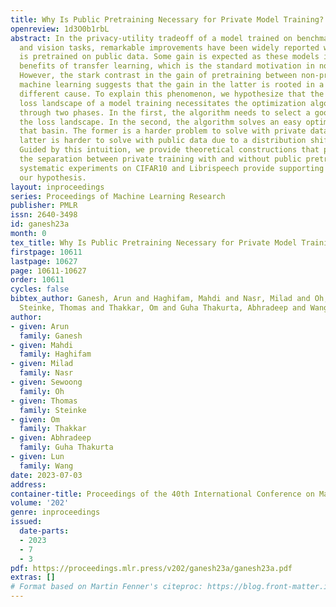 ```yaml
---
title: Why Is Public Pretraining Necessary for Private Model Training?
openreview: 1d3O0b1rbL
abstract: In the privacy-utility tradeoff of a model trained on benchmark language
  and vision tasks, remarkable improvements have been widely reported when the model
  is pretrained on public data. Some gain is expected as these models inherit the
  benefits of transfer learning, which is the standard motivation in non-private settings.
  However, the stark contrast in the gain of pretraining between non-private and private
  machine learning suggests that the gain in the latter is rooted in a fundamentally
  different cause. To explain this phenomenon, we hypothesize that the non-convex
  loss landscape of a model training necessitates the optimization algorithm to go
  through two phases. In the first, the algorithm needs to select a good “basin” in
  the loss landscape. In the second, the algorithm solves an easy optimization within
  that basin. The former is a harder problem to solve with private data, while the
  latter is harder to solve with public data due to a distribution shift or data scarcity.
  Guided by this intuition, we provide theoretical constructions that provably demonstrate
  the separation between private training with and without public pretraining. Further,
  systematic experiments on CIFAR10 and Librispeech provide supporting evidence for
  our hypothesis.
layout: inproceedings
series: Proceedings of Machine Learning Research
publisher: PMLR
issn: 2640-3498
id: ganesh23a
month: 0
tex_title: Why Is Public Pretraining Necessary for Private Model Training?
firstpage: 10611
lastpage: 10627
page: 10611-10627
order: 10611
cycles: false
bibtex_author: Ganesh, Arun and Haghifam, Mahdi and Nasr, Milad and Oh, Sewoong and
  Steinke, Thomas and Thakkar, Om and Guha Thakurta, Abhradeep and Wang, Lun
author:
- given: Arun
  family: Ganesh
- given: Mahdi
  family: Haghifam
- given: Milad
  family: Nasr
- given: Sewoong
  family: Oh
- given: Thomas
  family: Steinke
- given: Om
  family: Thakkar
- given: Abhradeep
  family: Guha Thakurta
- given: Lun
  family: Wang
date: 2023-07-03
address: 
container-title: Proceedings of the 40th International Conference on Machine Learning
volume: '202'
genre: inproceedings
issued:
  date-parts:
  - 2023
  - 7
  - 3
pdf: https://proceedings.mlr.press/v202/ganesh23a/ganesh23a.pdf
extras: []
# Format based on Martin Fenner's citeproc: https://blog.front-matter.io/posts/citeproc-yaml-for-bibliographies/
---
```

